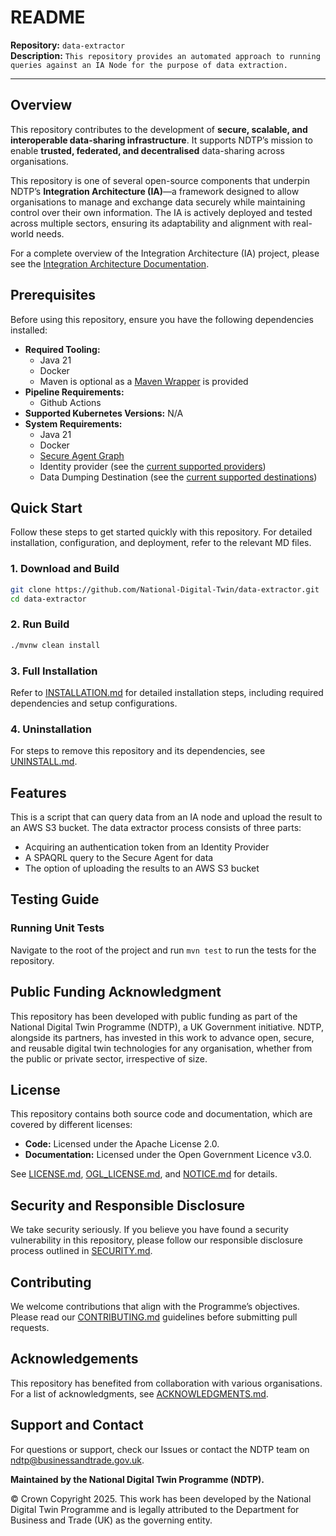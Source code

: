 # README

**Repository:** `data-extractor`  
**Description:** `This repository provides an automated approach to running queries against an IA Node for the purpose of data extraction.`

<!-- SPDX-License-Identifier: Apache-2.0 AND OGL-UK-3.0 -->

---

## Overview

This repository contributes to the development of **secure, scalable, and interoperable data-sharing infrastructure**. It supports NDTP’s mission to enable **trusted, federated, and decentralised** data-sharing across organisations.

This repository is one of several open-source components that underpin NDTP’s **Integration Architecture (IA)**—a framework designed to allow organisations to manage and exchange data securely while maintaining control over their own information. The IA is actively deployed and tested across multiple sectors, ensuring its adaptability and alignment with real-world needs.

For a complete overview of the Integration Architecture (IA) project, please see the [Integration Architecture Documentation](https://github.com/National-Digital-Twin/integration-architecture-documentation).

## Prerequisites

Before using this repository, ensure you have the following dependencies installed:

* **Required Tooling:**
  * Java 21
  * Docker
  * Maven is optional as a [Maven Wrapper](https://maven.apache.org/wrapper/) is provided
* **Pipeline Requirements:**
  * Github Actions
* **Supported Kubernetes Versions:** N/A
* **System Requirements:**
  * Java 21
  * Docker
  * [Secure Agent Graph](https://github.com/National-Digital-Twin/secure-agent-graph)
  * Identity provider (see the [current supported providers](./INSTALLATION.md#identity-providers))
  * Data Dumping Destination (see the [current supported destinations](./INSTALLATION.md#data-dumping))

## Quick Start

Follow these steps to get started quickly with this repository. For detailed installation, configuration, and deployment, refer to the relevant MD files.

### 1. Download and Build

```sh
git clone https://github.com/National-Digital-Twin/data-extractor.git  
cd data-extractor
```

### 2. Run Build

```sh
./mvnw clean install
```

### 3. Full Installation

Refer to [INSTALLATION.md](INSTALLATION.md) for detailed installation steps, including required dependencies and setup configurations.

### 4. Uninstallation

For steps to remove this repository and its dependencies, see [UNINSTALL.md](UNINSTALL.md).

## Features

This is a script that can query data from an IA node and upload the result to an AWS S3 bucket.
The data extractor process consists of three parts:
- Acquiring an authentication token from an Identity Provider
- A SPAQRL query to the Secure Agent for data
- The option of uploading the results to an AWS S3 bucket

## Testing Guide

### Running Unit Tests

Navigate to the root of the project and run `mvn test` to run the tests for the repository.

## Public Funding Acknowledgment

This repository has been developed with public funding as part of the National Digital Twin Programme (NDTP), a UK Government initiative. NDTP, alongside its partners, has invested in this work to advance open, secure, and reusable digital twin technologies for any organisation, whether from the public or private sector, irrespective of size.

## License

This repository contains both source code and documentation, which are covered by different licenses:
- **Code:** Licensed under the Apache License 2.0.
- **Documentation:** Licensed under the Open Government Licence v3.0.

See [LICENSE.md](./LICENSE.md), [OGL_LICENSE.md](./OGL_LICENSE.md), and [NOTICE.md](./NOTICE.md) for details.

## Security and Responsible Disclosure

We take security seriously. If you believe you have found a security vulnerability in this repository, please follow our responsible disclosure process outlined in [SECURITY.md](./SECURITY.md).

## Contributing

We welcome contributions that align with the Programme’s objectives. Please read our [CONTRIBUTING.md](CONTRIBUTING.md) guidelines before submitting pull requests.

## Acknowledgements

This repository has benefited from collaboration with various organisations. For a list of acknowledgments, see [ACKNOWLEDGMENTS.md](ACKNOWLEDGMENTS.md).

## Support and Contact

For questions or support, check our Issues or contact the NDTP team on ndtp@businessandtrade.gov.uk.

**Maintained by the National Digital Twin Programme (NDTP).**

© Crown Copyright 2025. This work has been developed by the National Digital Twin Programme and is legally attributed to the Department for Business and Trade (UK) as the governing entity.
